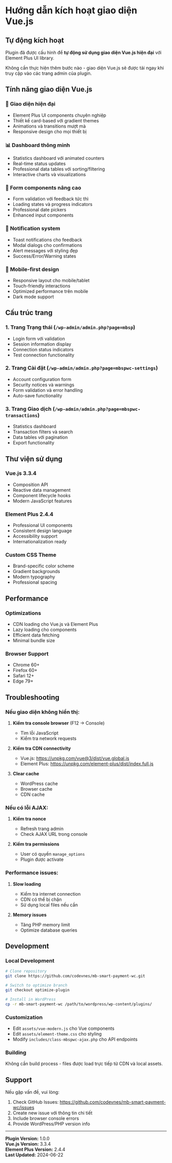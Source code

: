 # Hướng dẫn kích hoạt giao diện Vue.js

## Tự động kích hoạt

Plugin đã được cấu hình để **tự động sử dụng giao diện Vue.js hiện đại** với Element Plus UI library.

Không cần thực hiện thêm bước nào - giao diện Vue.js sẽ được tải ngay khi truy cập vào các trang admin của plugin.

## Tính năng giao diện Vue.js

### 🎨 **Giao diện hiện đại**
- Element Plus UI components chuyên nghiệp
- Thiết kế card-based với gradient themes
- Animations và transitions mượt mà
- Responsive design cho mọi thiết bị

### 📊 **Dashboard thông minh**
- Statistics dashboard với animated counters
- Real-time status updates
- Professional data tables với sorting/filtering
- Interactive charts và visualizations

### 🔧 **Form components nâng cao**
- Form validation với feedback tức thì
- Loading states và progress indicators
- Professional date pickers
- Enhanced input components

### 🔔 **Notification system**
- Toast notifications cho feedback
- Modal dialogs cho confirmations
- Alert messages với styling đẹp
- Success/Error/Warning states

### 📱 **Mobile-first design**
- Responsive layout cho mobile/tablet
- Touch-friendly interactions
- Optimized performance trên mobile
- Dark mode support

## Cấu trúc trang

### 1. **Trang Trạng thái** (`/wp-admin/admin.php?page=mbsp`)
- Login form với validation
- Session information display
- Connection status indicators
- Test connection functionality

### 2. **Trang Cài đặt** (`/wp-admin/admin.php?page=mbspwc-settings`)
- Account configuration form
- Security notices và warnings
- Form validation và error handling
- Auto-save functionality

### 3. **Trang Giao dịch** (`/wp-admin/admin.php?page=mbspwc-transactions`)
- Statistics dashboard
- Transaction filters và search
- Data tables với pagination
- Export functionality

## Thư viện sử dụng

### **Vue.js 3.3.4**
- Composition API
- Reactive data management
- Component lifecycle hooks
- Modern JavaScript features

### **Element Plus 2.4.4**
- Professional UI components
- Consistent design language
- Accessibility support
- Internationalization ready

### **Custom CSS Theme**
- Brand-specific color scheme
- Gradient backgrounds
- Modern typography
- Professional spacing

## Performance

### **Optimizations**
- CDN loading cho Vue.js và Element Plus
- Lazy loading cho components
- Efficient data fetching
- Minimal bundle size

### **Browser Support**
- Chrome 60+
- Firefox 60+
- Safari 12+
- Edge 79+

## Troubleshooting

### **Nếu giao diện không hiển thị:**

1. **Kiểm tra console browser** (F12 → Console)
   - Tìm lỗi JavaScript
   - Kiểm tra network requests

2. **Kiểm tra CDN connectivity**
   - Vue.js: https://unpkg.com/vue@3/dist/vue.global.js
   - Element Plus: https://unpkg.com/element-plus/dist/index.full.js

3. **Clear cache**
   - WordPress cache
   - Browser cache
   - CDN cache

### **Nếu có lỗi AJAX:**

1. **Kiểm tra nonce**
   - Refresh trang admin
   - Check AJAX URL trong console

2. **Kiểm tra permissions**
   - User có quyền `manage_options`
   - Plugin được activate

### **Performance issues:**

1. **Slow loading**
   - Kiểm tra internet connection
   - CDN có thể bị chặn
   - Sử dụng local files nếu cần

2. **Memory issues**
   - Tăng PHP memory limit
   - Optimize database queries

## Development

### **Local Development**
```bash
# Clone repository
git clone https://github.com/codevnes/mb-smart-payment-wc.git

# Switch to optimize branch
git checkout optimize-plugin

# Install in WordPress
cp -r mb-smart-payment-wc /path/to/wordpress/wp-content/plugins/
```

### **Customization**
- Edit `assets/vue-modern.js` cho Vue components
- Edit `assets/element-theme.css` cho styling
- Modify `includes/class-mbspwc-ajax.php` cho API endpoints

### **Building**
Không cần build process - files được load trực tiếp từ CDN và local assets.

## Support

Nếu gặp vấn đề, vui lòng:

1. Check GitHub Issues: https://github.com/codevnes/mb-smart-payment-wc/issues
2. Create new issue với thông tin chi tiết
3. Include browser console errors
4. Provide WordPress/PHP version info

---

**Plugin Version:** 1.0.0  
**Vue.js Version:** 3.3.4  
**Element Plus Version:** 2.4.4  
**Last Updated:** 2024-06-22